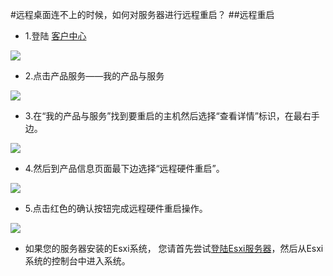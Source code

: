<!-- --- tag: faq 远程重启 独立服务器 -->
#远程桌面连不上的时候，如何对服务器进行远程重启？
##远程重启
* 1.登陆 [客户中心](http://portal.51hosting.com/clientarea.php)

![](http://ww2.sinaimg.cn/large/a74e55b4jw1dzas3o3a7yj.jpg)

* 2.点击产品服务——我的产品与服务

![](http://ww2.sinaimg.cn/large/a74eed94jw1dzas8srm16j.jpg)

* 3.在“我的产品与服务”找到要重启的主机然后选择“查看详情”标识，在最右手边。

![](http://ww2.sinaimg.cn/large/a74eed94jw1dzasbchdhfj.jpg)

* 4.然后到产品信息页面最下边选择“远程硬件重启”。

![](http://voga.emagineconcept.com/knowledgebase/rebootbutton.jpg)

* 5.点击红色的确认按钮完成远程硬件重启操作。

![](http://voga.emagineconcept.com/knowledgebase/rebootqueren.jpg)

* 如果您的服务器安装的Esxi系统， 您请首先尝试[登陆Esxi服务器](http://kb.51hosting.com/server/2012/11/19/how-to-use-esxi/)，然后从Esxi系统的控制台中进入系统。
